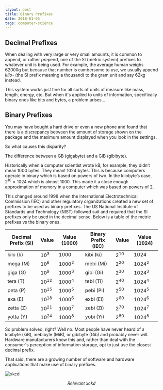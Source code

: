 ```yaml
---
layout: post
title: Binary Prefixes
date: 2018-01-05
tags: computer-science
---
```

## Decimal Prefixes
When dealing with very large or very small amounts, it is common to append, or rather *pre*pend, one of the SI (metric system) prefixes to whatever unit is being used. For example, the average human weighs $62000\text{g}$ but because that number is cumbersome to use, we usually append *kilo-* (the SI prefix meaning a thousand) to the gram unit and say $62\text{kg}$ instead.

This system works just fine for all sorts of units of measure like mass, length, energy, etc. But when it's applied to units of information, specifically binary ones like bits and bytes, a problem arises...

<!--more-->

## Binary Prefixes
You may have bought a hard drive or even a new phone and found that there is a discrepancy between the amount of storage shown on the package and the maximum amount displayed when you look in the settings.

So what causes this disparity?

The difference between a GB (gigabyte) and a GiB (gibibyte).

Historically when a computer scientist wrote kB, for example, they didn’t mean $1000$ bytes. They meant $1024$ bytes. This is because computers operate in binary which is based on powers of two. In the kilobyte’s case, $2^{10} = 1024$ which is almost $1000$. This made it a close enough approximation of memory in a computer which was based on powers of $2$.

This changed around 1998 when the International Electrotechnical Commission (IEC) and other regulatory organizations created a new set of prefixes to be used as binary prefixes. The US National Institute of Standards and Technology (NIST) followed suit and required that the SI prefixes only be used in the decimal sense. Below is a table of the metric prefixes vs the binary ones.

Decimal Prefix (SI) | Value | Value (1000) | Binary Prefix (IEC) | Value | Value (1024)
--|--|--|--|--|--
kilo (k) | 10<sup>3</sup> | 1000 | kibi (ki) | 2<sup>10</sup> | 1024
mega (M) | 10<sup>6</sup> | 1000<sup>2</sup> | mebi (Mi) | 2<sup>20</sup> | 1024<sup>2</sup>
giga (G) | 10<sup>9</sup> | 1000<sup>3</sup> | gibi (Gi) | 2<sup>30</sup> | 1024<sup>3</sup>
tera (T) | 10<sup>12</sup> | 1000<sup>4</sup> | tebi (Ti) | 2<sup>40</sup> | 1024<sup>4</sup>
peta (P\) | 10<sup>15</sup> | 1000<sup>5</sup> | pebi (Pi\) | 2<sup>50</sup> | 1024<sup>5</sup>
exa (E) | 10<sup>18</sup> | 1000<sup>6</sup> | exbi (Ei) | 2<sup>60</sup> | 1024<sup>6</sup>
zetta (Z) | 10<sup>21</sup> | 1000<sup>7</sup> | zebi (Zi) | 2<sup>70</sup> | 1024<sup>7</sup>
yotta (Y) | 10<sup>24</sup> | 1000<sup>8</sup> | yobi (Yi) | 2<sup>80</sup> | 1024<sup>8</sup>

So problem solved, right? Well no. Most people have never heard of a kibibyte (kiB), mebibyte (MiB), or gibibyte (Gib) and probably never will. Hardware manufacturers know this and, rather than deal with the consumer's perception of information storage, opt to just use the closest decimal prefix.

That said, there are a growing number of software and hardware applications that make use of binary prefixes.

![xkcd](https://imgs.xkcd.com/comics/kilobyte.png?style=centerme)
<center><i>Relevant xckd</i></center>
